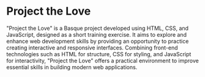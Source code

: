 # Project the Love

"Project the Love" is a Basque project developed using HTML, CSS, and JavaScript, designed as a short training exercise. It aims to explore and enhance web development skills by providing an opportunity to practice creating interactive and responsive interfaces. Combining front-end technologies such as HTML for structure, CSS for styling, and JavaScript for interactivity, "Project the Love" offers a practical environment to improve essential skills in building modern web applications.
